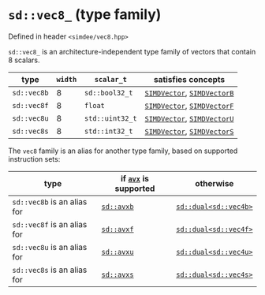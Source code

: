 # `sd::vec8_` (type family)

Defined in header `<simdee/vec8.hpp>`

`sd::vec8_` is an architecture-independent type family of vectors that contain 8 scalars.

type        | `width` | `scalar_t`      | satisfies concepts
------------|---------|-----------------|----------------------------------------------------------------
`sd::vec8b` | 8       | `sd::bool32_t`  | [`SIMDVector`](SIMDVector.md), [`SIMDVectorB`](SIMDVectorB.md)
`sd::vec8f` | 8       | `float`         | [`SIMDVector`](SIMDVector.md), [`SIMDVectorF`](SIMDVectorF.md)
`sd::vec8u` | 8       | `std::uint32_t` | [`SIMDVector`](SIMDVector.md), [`SIMDVectorU`](SIMDVectorU.md)
`sd::vec8s` | 8       | `std::int32_t`  | [`SIMDVector`](SIMDVector.md), [`SIMDVectorS`](SIMDVectorS.md)

The `vec8` family is an alias for another type family, based on supported instruction sets:

type                        | if [`avx`](avx.md) is supported | otherwise
----------------------------|---------------------------------|----------------------------------                       
`sd::vec8b` is an alias for | [`sd::avxb`](avx.md)            | [`sd::dual<sd::vec4b>`](dual.md)                        
`sd::vec8f` is an alias for | [`sd::avxf`](avx.md)            | [`sd::dual<sd::vec4f>`](dual.md)                        
`sd::vec8u` is an alias for | [`sd::avxu`](avx.md)            | [`sd::dual<sd::vec4u>`](dual.md)                        
`sd::vec8s` is an alias for | [`sd::avxs`](avx.md)            | [`sd::dual<sd::vec4s>`](dual.md)
